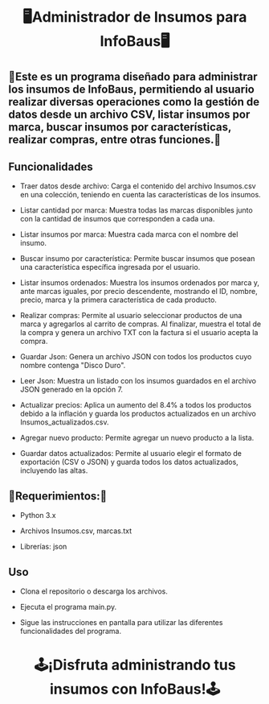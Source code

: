 <div align="center">
   <h1>🖥️Administrador de Insumos para InfoBaus🖥️</h1>
</div>
<div>
  <h2>📱Este es un programa diseñado para administrar los insumos de InfoBaus, permitiendo al usuario realizar diversas operaciones como la gestión de datos desde un archivo CSV, listar insumos por marca, buscar insumos por características, realizar compras, entre otras funciones.📱</h2>
</div>

<h2>Funcionalidades</h2>

* Traer datos desde archivo: Carga el contenido del archivo Insumos.csv en una colección, teniendo en cuenta las características de los insumos.

* Listar cantidad por marca: Muestra todas las marcas disponibles junto con la cantidad de insumos que corresponden a cada una.

* Listar insumos por marca: Muestra cada marca con el nombre del insumo.

* Buscar insumo por característica: Permite buscar insumos que posean una característica específica ingresada por el usuario.

* Listar insumos ordenados: Muestra los insumos ordenados por marca y, ante marcas iguales, por precio descendente, mostrando el ID, nombre, precio, marca y la primera característica de cada producto.

* Realizar compras: Permite al usuario seleccionar productos de una marca y agregarlos al carrito de compras. Al finalizar, muestra el total de la compra y genera un archivo TXT con la factura si el usuario acepta la compra.

* Guardar Json: Genera un archivo JSON con todos los productos cuyo nombre contenga "Disco Duro".

* Leer Json: Muestra un listado con los insumos guardados en el archivo JSON generado en la opción 7.

* Actualizar precios: Aplica un aumento del 8.4% a todos los productos debido a la inflación y guarda los productos actualizados en un archivo Insumos_actualizados.csv.

* Agregar nuevo producto: Permite agregar un nuevo producto a la lista.

* Guardar datos actualizados: Permite al usuario elegir el formato de exportación (CSV o JSON) y guarda todos los datos actualizados, incluyendo las altas.

<h2>📔Requerimientos:📔 </h2>

* Python 3.x

* Archivos Insumos.csv, marcas.txt
  
* Librerías: json
  
<h2>Uso</h2>

* Clona el repositorio o descarga los archivos.

* Ejecuta el programa main.py.
  
* Sigue las instrucciones en pantalla para utilizar las diferentes funcionalidades del programa.

<div align="center">
  <h1>🕹️¡Disfruta administrando tus insumos con InfoBaus!🕹️</h1>

